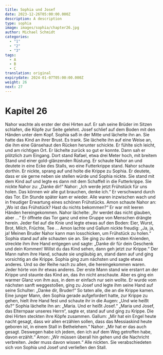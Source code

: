 ```yaml
---
title: Sophia und Josef
date: 2023-12-26T05:00:00.000Z
description: A description
type: sophia
image: images/sophia/chapter26.jpg
author: Michael Schmidt
categories:
  - "1"
  - "2"
  - "3"
tags:
  - A
  - B
  - C
translation: original
expirydate: 2024-01-07T05:00:00.000Z
weight: 26
next: 27
---
```

# Kapitel 26

Nahor wachte als erster der drei Hirten auf. Er sah seine Brüder im Sitzen schlafen, die Köpfe zur Seite gelehnt. Josef schlief auf dem Boden mit den Händen unter dem Kopf. Sophia saß in der Mitte und lächelte ihn an. Sie hatte das Kind an ihrer Brust. Es trank. Sie lächelte ihn auf eine Weise an, die ihm eine Gänsehaut den Rücken herunter schickte. Er fühlte sich leicht, und am richtigen Ort. Er lächelte zurück so gut er konnte. Dann sah er plötzlich zum Eingang. Dort stand Rafael, etwa drei Meter hoch, mit breitem Stand und einer gold-glänzenden Rüstung. Er schaute Nahor an und deutete in eine Ecke des Stalls, wo eine Futterkrippe stand. Nahor schaute dorthin. Er nickte, sprang auf und holte die Krippe zu Sophia. Er deutete, dass er sie gerne neben sie stellen würde und Sophia nickte. Sie stand mit dem Kind auf und legte es dann mit dem Schaffell in die Futterkrippe. Sie nickte Nahor zu: „Danke dir!“
Nahor: „Ich werde jetzt Frühstück für uns holen. Das können wir alle gut brauchen, denke ich.“ Er verschwand durch das Tor.
Ein Stunde später kam er wieder. Alle waren inzwischen wach und in freudiger Erwartung eines schönen Frühstücks.
Amon schaute Nahor an: „Wo ist das Frühstück? Hast du nichts bekommen?“ Er war mit leeren Händen hereingekommen.
Nahor lächelte: „Ihr werdet das nicht glauben, aber ...“ Er öffnete das Tor ganz und eine Gruppe von Menschen drängte herein. Jeder fiel auf die Knie und legte etwas auf den Boden: Eier, Wurst, Brot, Milch, Früchte, Tee ... Amon lachte und Gallum nickte freudig: „Ja, ja, ja! Meinen Bruder Nahor kann man losschicken, um Frühstück zu holen.“ Sophia stand auf alle schauten sie an. Sie ging zu dem ersten Knienden, streckte ihm ihre Hand entgegen und sagte: „Danke dir für dein Geschenk und dein Kommen! Willst du das Kind sehen, dann geh jetzt zur Krippe.“ Der Mann nahm ihre Hand, schaute sie ungläubig an, stand dann auf und ging vorsichtig an die Krippe. Sophia ging zum nächsten und sagte etwas anderes. Und so der Reihe nach zu allen, die hereingekommen waren. Jeder hörte von ihr etwas anderes. Der erste Mann stand wie erstarrt an der Krippe und staunte das Kind an, das ihn nicht anschaute. Aber es ging ein warmer Glanz von ihm aus, in dem er einfach nur sein wollte. Er wurde vom nächsten sanft weggestoßen, ging zu Josef und legte ihm seine Hand auf seine Schulter: „Danke dir, Bruder!“ So taten alle, die an die Krippe kamen.
Eine junger Mann, den Sophia gerade aufgefordert hatte, zur Krippe zu gehen, hielt ihre Hand fest und schaute ihr in die Augen: „Und wie heißt du?“
Sophia lächelte ihn an: „Maria. Und er heißt Josef.“
„Maria und Josef, das Elternpaar unseres Herrn“, sagte er, stand auf und ging zu Krippe.
Die drei Hirten steckten ihre Köpfe zusammen. Gallum: „Mir hat ein Engel heute nacht gesagt, dass wir allen erzählen sollen, dass das Messiaskind heute geboren ist, in einem Stall in Bethelehem.“
Nahor: „Mir hat er das auch gesagt. Deswegen habe ich jedem, den ich auf dem Weg getroffen habe, davon erzählt.“
Amon: „Wir müssen überall hin gehen und die Nachricht verbreiten. Jeder muss davon wissen.“ Alle nickten. Sie verabschiedeten sich von Sophia und Josef und verließen den Stall.

